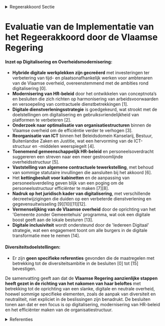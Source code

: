 

<details>
        <summary>Regeerakkoord Sectie </summary>
        <p>3.1 Uitdagingen en visie Slanke, digitale en neutrale overheid: minder betutteling, meer autonomie De Vlaamse Overheid moet een slanke en tegelijk performante, burgergerichte en toegankelijke overheid zijn. De integratie van de personeels-leden in de Vlaamse Overheid als gevolg van de zesde staatshervorming en van de overheveling van de persoonsgebonden bevoegdheden van de provinciebesturen, alsook de vergrijzingsevolutie van het ambtenarenkorps, bieden mogelijkheden om de efficiëntie verder te verhogen. We focussen op de kerntaken en stellen het primaat van de politiek voorop, door: Afschaffing bepaalde taken en instru-menten van de Vlaamse overheid en vermijden betutteling. Er komt een afslanking van adviesorganen (raden, comités, …) waarbij we een beperkt aantal raden overhouden en diensten worden samengevoegd. Strikter toezien dat de departementen hun bevoegdheden niet te voluntaristisch uitoefenen. We schaffen administratieve lasten af. We maken in overleg met de leidend ambte-naren, die we responsabiliseren voor de uitvoering van de gemaakte afspraken, doelgerichte keuzes. Tegelijk verhogen we de investeringen in de digitalisering van onze overheidsprocessen. We zetten in op gebruiksvriendelijkheid van de digitale platformen en zetten de agenda Radicaal Digitaal ambitieus verder. Het optimaal gebruik van data en het openstellen daarvan krijgt de aandacht van alle Vlaamse entiteiten, in nauwe samenwerking met de lokale besturen. De Vlaamse regering wenst in overleg met de vakorganisaties af te stappen van de eenzijdige benoeming en verder te evolueren naar één juridische vorm van tewerkstelling, nl. deze op basis van een arbeidsovereenkomst. Er zal hier-omtrent een voorstel worden uitgewerkt dat onderhandeld wordt op Sectorcomité XVIII zodat de Vlaamse regering nadien een finale beslissing terzake kan nemen. Ondertussen werken we de verschillen weg tussen de statutaire en contrac-tuele personeelsleden op het vlak van de ziektere-geling waarbij we principieel het contractuele stelsel als uitgangspunt nemen. De Vlaamse overheid wil de diversiteit van het personeel aanmoedigen. Bij de Vlaamse overheid moeten veel mensen met veel verschillende visies kunnen werken. Maar de uiterlijke tekenen van die persoonlijke overtuiging kunnen niet worden getoond bij rechtstreeks klantencontact. Dan staan neutraliteit van de dienstverlening en respect voorop. Uiterlijke symbolen van levensbe-schouwelijke, religieuze, politieke of andere overtuigingen worden bij rechtstreeks klantencon-tact niet gedragen. Niet alleen moet dat elke schijn van partijdigheid vermijden. Tevens moet dit het draagvlak voor een divers personeelsbeleid als afspiegeling van een divers Vlaanderen bij personeel en bevolking vergroten. </p>
        </details> 

# Evaluatie van de Implementatie van het Regeerakkoord door de Vlaamse Regering

#### Inzet op Digitalisering en Overheidsmodernisering: 
- **Hybride digitale werkplekken zijn gecreëerd** met investeringen ter verbetering van tijd- en plaatsonafhankelijk werken voor ambtenaren van de Vlaamse overheid, overeenstemmend met de ambities rond digitalisering \[0\].
- **Modernisering van HR-beleid** door het ontwikkelen van conceptnota’s en besluiten die zich richten op harmonisering van arbeidsvoorwaarden en versoepeling van contractuele dienstbetrekkingen \[1\].
- **Digitale dienstverleningsstrategie** is goedgekeurd, wat strookt met de doelstellingen om digitalisering en gebruiksvriendelijkheid van platformen te verbeteren \[2\].
- **Onderzoek naar optimalisatie van organisatiestructuren** binnen de Vlaamse overheid om de efficiëntie verder te verhogen \[3\].
- **Reorganisatie van ICT** binnen het Beleidsdomein Kanselarij, Bestuur, Buitenlandse Zaken en Justitie, wat een hervorming van de ICT-structuur en -middelen weerspiegelt \[4\].
- **Toenemend gemeenschappelijk HR-beleid** en personeelsoverdracht suggereren een streven naar een meer gestroomlijnde overheidsstructuur \[5\].
- **Vaststelling van algemene contractuele tewerkstelling**, met behoud van sommige statutaire invullingen die aansluiten bij het akkoord \[6\].
- Het **kettingbesluit voor kabinetten** en de aanpassing van personeelsverdeling geven blijk van een poging om de personeelsstructuur efficiënter te maken \[7\]\[8\].
- **Nadruk op het juridisch kader van digitalisering**, met verschillende decreetwijzigingen die duiden op een verbeterde dienstverlening en gegevensuitwisseling \[9\]\[10\]\[11\]\[12\].
- **Vermenselijking van de Vlaamse overheid** door de oprichting van het 'Gemeente zonder Gemeentehuis' programma, wat ook een digitale boost geeft aan de lokale besturen \[13\].
- **Digitale inclusiviteit** wordt ondersteund door de 'Iedereen Digitaal' strategie, wat een engagement toont om alle burgers in de digitale transformatie mee te nemen \[14\].

#### Diversiteitsdoelstellingen:
- Er zijn **geen specifieke referenties** gevonden die de maatregelen met betrekking tot de diversiteitsambitie in de besluiten \[0\] tot \[15\] bevestigen. 

De samenvatting geeft aan dat de **Vlaamse Regering aanzienlijke stappen heeft gezet in de richting van het nakomen van haar beloftes** met betrekking tot de oprichting van een slanke, digitale en neutrale overheid, hoewel sommige specifieke elementen, zoals de aanpak van diversiteit en neutraliteit, niet expliciet in de beslissingen zijn benadrukt. De besluiten tonen aan dat er een focus is op digitalisering, modernisering van HR-beleid en het efficiënter maken van de organisatiestructuur.

<details>
        <summary> Referenties</summary>
        **[\[0\]](https://beslissingenvlaamseregering.vlaanderen.be/?search=Plan%20Vlaamse%20Veerkracht%3A%20Hybride%20digitale%20werkplek&dateOption=select&startDate=2021-06-25T08%3A00%3A00Z&endDate=2021-06-25T08%3A00%3A00Z)** : **(2021-06-25)** Plan Vlaamse Veerkracht: Hybride digitale werkplek 

**[\[1\]]** : **(2020-02-21)**  

**[\[2\]](https://beslissingenvlaamseregering.vlaanderen.be/?search=Digitale%20dienstverleningsstrategie%20voor%20de%20Vlaamse%20overheden&dateOption=select&startDate=2022-07-08T08%3A00%3A00Z&endDate=2022-07-08T08%3A00%3A00Z)** : **(2022-07-08)** Digitale dienstverleningsstrategie voor de Vlaamse overheden 

**[\[3\]](https://beslissingenvlaamseregering.vlaanderen.be/?search=Plan%20Vlaamse%20Veerkracht%3A%20Onderzoek%20optimalisering%20organisatiestructuur%20Vlaamse%20overheid%20&dateOption=select&startDate=2022-11-18T09%3A00%3A00Z&endDate=2022-11-18T09%3A00%3A00Z)** : **(2022-11-18)** Plan Vlaamse Veerkracht: Onderzoek optimalisering organisatiestructuur Vlaamse overheid  

**[\[4\]](https://beslissingenvlaamseregering.vlaanderen.be/?search=Reorganisatie%20ICT%20binnen%20het%20beleidsdomein%20Kanselarij%2C%20Bestuur%2C%20Buitenlandse%20Zaken%20en%20Justitie&dateOption=select&startDate=2020-12-04T09%3A00%3A00Z&endDate=2020-12-04T09%3A00%3A00Z)** : **(2020-12-04)** Reorganisatie ICT binnen het beleidsdomein Kanselarij, Bestuur, Buitenlandse Zaken en Justitie 

**[\[5\]](https://beslissingenvlaamseregering.vlaanderen.be/?search=Overdracht%20personeelsleden%20dienstencentra&dateOption=select&startDate=2020-02-21T09%3A00%3A00Z&endDate=2020-02-21T09%3A00%3A00Z)** : **(2020-02-21)** Overdracht personeelsleden dienstencentra 

**[\[6\]](https://beslissingenvlaamseregering.vlaanderen.be/?search=Wijziging%20Vlaams%20personeelsstatuut%20%28VPS%29%3A%20gezagsfuncties%2C%20top-%20en%20middenkader%20en%20loopbaan&dateOption=select&startDate=2023-03-24T09%3A00%3A00Z&endDate=2023-03-24T09%3A00%3A00Z)** : **(2023-03-24)** Wijziging Vlaams personeelsstatuut (VPS): gezagsfuncties, top- en middenkader en loopbaan 

**[\[7\]](https://beslissingenvlaamseregering.vlaanderen.be/?search=Wijziging%20kabinetsbesluit%3A%20verdeling%20personeelsleden%20kabinetten%20beter%20afstemmen%20op%20gewicht%20inhoudelijke%20bevoegdheden&dateOption=select&startDate=2023-11-23T16%3A00%3A00Z&endDate=2023-11-23T16%3A00%3A00Z)** : **(2023-11-23)** Wijziging kabinetsbesluit: verdeling personeelsleden kabinetten beter afstemmen op gewicht inhoudelijke bevoegdheden 

**[\[8\]](https://beslissingenvlaamseregering.vlaanderen.be/?search=Wijziging%20kabinetsbesluit%3A%20verdeling%20personeelsleden%20kabinetten%20beter%20afstemmen%20op%20gewicht%20inhoudelijke%20bevoegdheden&dateOption=select&startDate=2023-12-15T09%3A00%3A00Z&endDate=2023-12-15T09%3A00%3A00Z)** : **(2023-12-15)** Wijziging kabinetsbesluit: verdeling personeelsleden kabinetten beter afstemmen op gewicht inhoudelijke bevoegdheden 

**[\[9\]](https://beslissingenvlaamseregering.vlaanderen.be/?search=Versterking%20juridisch%20kader%20digitalisering%20dienstverlening%20Vlaamse%20instanties%3A%20wijzigingsdecreet&dateOption=select&startDate=2022-12-23T09%3A00%3A00Z&endDate=2022-12-23T09%3A00%3A00Z)** : **(2022-12-23)** Versterking juridisch kader digitalisering dienstverlening Vlaamse instanties: wijzigingsdecreet 

**[\[10\]](https://beslissingenvlaamseregering.vlaanderen.be/?search=Versterking%20juridisch%20kader%20digitalisering%20dienstverlening%20Vlaamse%20instanties%3A%20wijzigingsdecreet&dateOption=select&startDate=2023-02-17T09%3A00%3A00Z&endDate=2023-02-17T09%3A00%3A00Z)** : **(2023-02-17)** Versterking juridisch kader digitalisering dienstverlening Vlaamse instanties: wijzigingsdecreet 

**[\[11\]](https://beslissingenvlaamseregering.vlaanderen.be/?search=Versterking%20juridisch%20kader%20digitalisering%20dienstverlening%20Vlaamse%20instanties%3A%20wijzigingsdecreet&dateOption=select&startDate=2023-04-21T08%3A00%3A00Z&endDate=2023-04-21T08%3A00%3A00Z)** : **(2023-04-21)** Versterking juridisch kader digitalisering dienstverlening Vlaamse instanties: wijzigingsdecreet 

**[\[12\]](https://beslissingenvlaamseregering.vlaanderen.be/?search=Versterking%20juridisch%20kader%20digitalisering%20dienstverlening%20Vlaamse%20instanties%3A%20wijzigingsdecreet&dateOption=select&startDate=2023-06-23T08%3A00%3A00Z&endDate=2023-06-23T08%3A00%3A00Z)** : **(2023-06-23)** Versterking juridisch kader digitalisering dienstverlening Vlaamse instanties: wijzigingsdecreet 

**[\[13\]](https://beslissingenvlaamseregering.vlaanderen.be/?search=Plan%20Vlaamse%20Veerkracht%3A%20Gemeente%20zonder%20Gemeentehuis&dateOption=select&startDate=2021-07-09T08%3A00%3A00Z&endDate=2021-07-09T08%3A00%3A00Z)** : **(2021-07-09)** Plan Vlaamse Veerkracht: Gemeente zonder Gemeentehuis 

**[\[14\]](https://beslissingenvlaamseregering.vlaanderen.be/?search=Plan%20Vlaamse%20Veerkracht%3A%20toewijzing%20middelen%20%27Iedereen%20Digitaal%27&dateOption=select&startDate=2021-07-16T06%3A00%3A00Z&endDate=2021-07-16T06%3A00%3A00Z)** : **(2021-07-16)** Plan Vlaamse Veerkracht: toewijzing middelen 'Iedereen Digitaal' 

**[\[15\]](https://beslissingenvlaamseregering.vlaanderen.be/?search=Schriftelijke%20vraag%20van%209%20februari%202023%20van%20Nadia%20Sminate%2C%20gesteld%20aan%20alle%20Vlaamse%20ministers%2C%20betreffende%20%E2%80%9CVlaamse%20overheid%20%E2%80%93%20Invulling%20neutraliteitsprincipe%E2%80%9D&dateOption=select&startDate=2023-02-17T09%3A00%3A00Z&endDate=2023-02-17T09%3A00%3A00Z)** : **(2023-02-17)** Schriftelijke vraag van 9 februari 2023 van Nadia Sminate, gesteld aan alle Vlaamse ministers, betreffende “Vlaamse overheid – Invulling neutraliteitsprincipe” 
        </details> 

